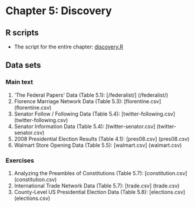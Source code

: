 # Chapter 5: Discovery

## R scripts
- The script for the entire chapter: [discovery.R](discovery.R)

## Data sets
### Main text
1. 'The Federal Papers' Data (Table 5.1): [/federalist/] (/federalist/)
2. Florence Marriage Network Data (Table 5.3): [florentine.csv] (florentine.csv)
4. Senator Follow / Following Data (Table 5.4): [twitter-following.csv] (twitter-following.csv)
5. Senator Information Data (Table 5.4): [twitter-senator.csv] (twitter-senator.csv)
6. 2008 Presidential Election Results (Table 4.1): [pres08.csv] (pres08.csv)
7. Walmart Store Opening Data (Table 5.5): [walmart.csv] (walmart.csv)

### Exercises
1. Analyzing the Preambles of Constitutions (Table 5.7): [constitution.csv] (constitution.csv)
2. International Trade Network Data (Table 5.7): [trade.csv] (trade.csv)
3. County-Level US Presidential Election Data (Table 5.8): [elections.csv] (elections.csv)